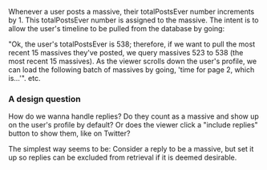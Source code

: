 Whenever a user posts a massive, their totalPostsEver number increments by 1. This totalPostsEver number is assigned to the massive. The intent is to allow the user's timeline to be pulled from the database by going:

"Ok, the user's totalPostsEver is 538; therefore, if we want to pull the most recent 15 massives they've posted, we query massives 523 to 538 (the most recent 15 massives). As the viewer scrolls down the user's profile, we can load the following batch of massives by going, 'time for page 2, which is...'". etc.

### A design question

How do we wanna handle replies? Do they count as a massive and show up on the user's profile by default? Or does the viewer click a "include replies" button to show them, like on Twitter?

The simplest way seems to be: Consider a reply to be a massive, but set it up so replies can be excluded from retrieval if it is deemed desirable.
